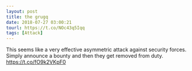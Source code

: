 ```yaml
---
layout: post
title: the grugq
date: 2018-07-27 03:00:21
tourl: https://t.co/NOc43q5Iqq
tags: [Attack]
---
```

This seems like a very effective asymmetric attack against security forces. Simply announce a bounty and then they get removed from duty. https://t.co/fO9k2VKpF0